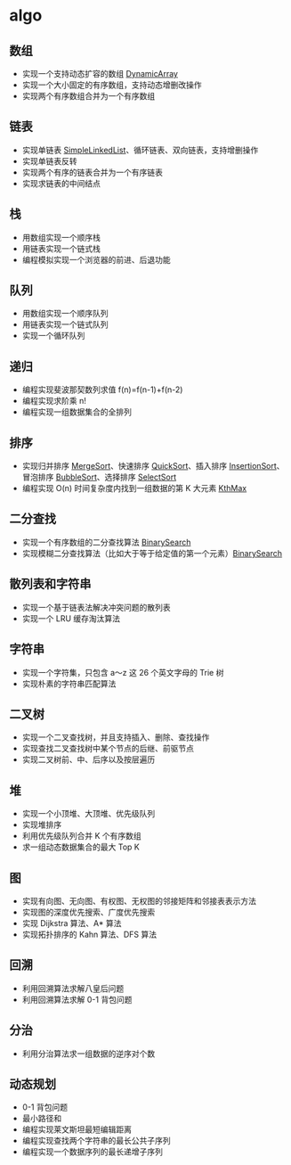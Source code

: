 # algo

## 数组
- 实现一个支持动态扩容的数组 [DynamicArray](src/array/DynamicArray.java)
- 实现一个大小固定的有序数组，支持动态增删改操作 
- 实现两个有序数组合并为一个有序数组

## 链表
- 实现单链表 [SimpleLinkedList](src/linkedList/SimpleLinkedList.java)、循环链表、双向链表，支持增删操作
- 实现单链表反转
- 实现两个有序的链表合并为一个有序链表
- 实现求链表的中间结点

## 栈
- 用数组实现一个顺序栈
- 用链表实现一个链式栈
- 编程模拟实现一个浏览器的前进、后退功能

## 队列
- 用数组实现一个顺序队列
- 用链表实现一个链式队列
- 实现一个循环队列

## 递归
- 编程实现斐波那契数列求值 f(n)=f(n-1)+f(n-2)
- 编程实现求阶乘 n!
- 编程实现一组数据集合的全排列

## 排序
- 实现归并排序 [MergeSort](src/sort/MergeSort.java)、快速排序 [QuickSort](src/sort/QuickSort.java)、插入排序 [InsertionSort](src/sort/InsertionSort.java)、冒泡排序 [BubbleSort](src/sort/BubbleSort.java)、选择排序 [SelectSort](src/sort/SelectSort.java) 
- 编程实现 O(n) 时间复杂度内找到一组数据的第 K 大元素 [KthMax](src/sort/KthMax.java)

## 二分查找
- 实现一个有序数组的二分查找算法 [BinarySearch](src/search/BinarySearch.java)
- 实现模糊二分查找算法（比如大于等于给定值的第一个元素）[BinarySearch](src/search/BinarySearch.java)

## 散列表和字符串
- 实现一个基于链表法解决冲突问题的散列表
- 实现一个 LRU 缓存淘汰算法

## 字符串 
- 实现一个字符集，只包含 a～z 这 26 个英文字母的 Trie 树
- 实现朴素的字符串匹配算法

## 二叉树
- 实现一个二叉查找树，并且支持插入、删除、查找操作
- 实现查找二叉查找树中某个节点的后继、前驱节点
- 实现二叉树前、中、后序以及按层遍历

## 堆
- 实现一个小顶堆、大顶堆、优先级队列
- 实现堆排序
- 利用优先级队列合并 K 个有序数组
- 求一组动态数据集合的最大 Top K

## 图
- 实现有向图、无向图、有权图、无权图的邻接矩阵和邻接表表示方法 
- 实现图的深度优先搜索、广度优先搜索
- 实现 Dijkstra 算法、A* 算法
- 实现拓扑排序的 Kahn 算法、DFS 算法

## 回溯
- 利用回溯算法求解八皇后问题
- 利用回溯算法求解 0-1 背包问题

## 分治
- 利用分治算法求一组数据的逆序对个数

## 动态规划
- 0-1 背包问题
- 最小路径和
- 编程实现莱文斯坦最短编辑距离
- 编程实现查找两个字符串的最长公共子序列
- 编程实现一个数据序列的最长递增子序列

